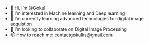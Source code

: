 - 👋 Hi, I’m @Gokul 
- 👀 I’m interested in Machine learning and Deep learning
- 🌱 I’m currently learning advanced technologies for digital image acquistion
- 💞️ I’m looking to collaborate on Digital Image Processing
- 📫 How to reach me: contactgokulks@gmail.com 

<!---
Gokultcr/Gokultcr is a ✨ special ✨ repository because its `README.md` (this file) appears on your GitHub profile.
You can click the Preview link to take a look at your changes.
--->
